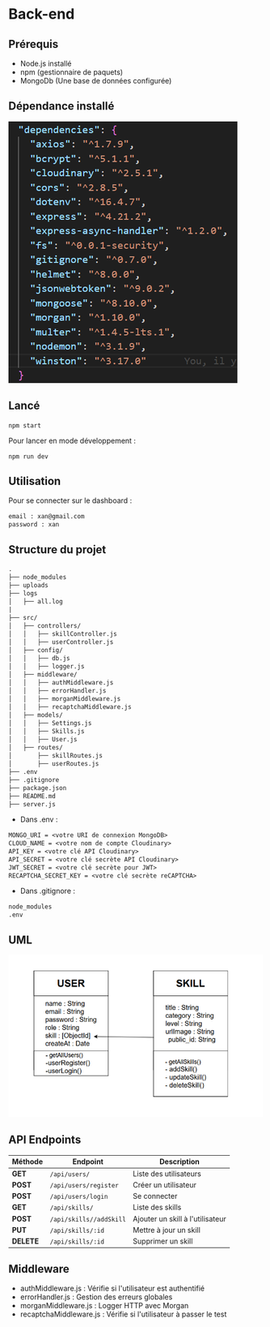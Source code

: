 # Back-end

## Prérequis

- Node.js installé
- npm (gestionnaire de paquets)
- MongoDb (Une base de données configurée)

## Dépendance installé

<img src="../ressources/dependenciesBACK.png">

## Lancé

```
npm start
```

Pour lancer en mode développement :

```
npm run dev
```

## Utilisation

Pour se connecter sur le dashboard :

```
email : xan@gmail.com
password : xan
```

## Structure du projet

```
.
├── node_modules
├── uploads
├── logs
│   ├── all.log
|
├── src/
│   ├── controllers/
│   │   ├── skillController.js
│   │   ├── userController.js
│   ├── config/
│   │   ├── db.js
│   │   ├── logger.js
│   ├── middleware/
│   │   ├── authMiddleware.js
│   │   ├── errorHandler.js
│   │   ├── morganMiddleware.js
│   │   ├── recaptchaMiddleware.js
│   ├── models/
│   │   ├── Settings.js
│   │   ├── Skills.js
│   │   ├── User.js
│   ├── routes/
│       ├── skillRoutes.js
│       ├── userRoutes.js
├── .env
├── .gitignore
├── package.json
├── README.md
├── server.js
```

- Dans .env :

```
MONGO_URI = <votre URI de connexion MongoDB>
CLOUD_NAME = <votre nom de compte Cloudinary>
API_KEY = <votre clé API Cloudinary>
API_SECRET = <votre clé secrète API Cloudinary>
JWT_SECRET = <votre clé secrète pour JWT>
RECAPTCHA_SECRET_KEY = <votre clé secrète reCAPTCHA>
```

- Dans .gitignore :

```
node_modules
.env
```

## UML

<img src="../ressources/UML de classe.png" width="1000">

## API Endpoints

| Méthode    | Endpoint                | Description                      |
| ---------- | ----------------------- | -------------------------------- |
| **GET**    | `/api/users/`           | Liste des utilisateurs           |
| **POST**   | `/api/users/register`   | Créer un utilisateur             |
| **POST**   | `/api/users/login`      | Se connecter                     |
| **GET**    | `/api/skills/`          | Liste des skills                 |
| **POST**   | `/api/skills//addSkill` | Ajouter un skill à l'utilisateur |
| **PUT**    | `/api/skills/:id`       | Mettre à jour un skill           |
| **DELETE** | `/api/skills/:id`       | Supprimer un skill               |

## Middleware

- authMiddleware.js : Vérifie si l'utilisateur est authentifié
- errorHandler.js : Gestion des erreurs globales
- morganMiddleware.js : Logger HTTP avec Morgan
- recaptchaMiddleware.js : Vérifie si l'utilisateur à passer le test
